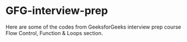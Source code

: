 # GFG-interview-prep
  Here are some of the codes from GeeksforGeeks interview prep course Flow Control, Function & Loops section.
  
